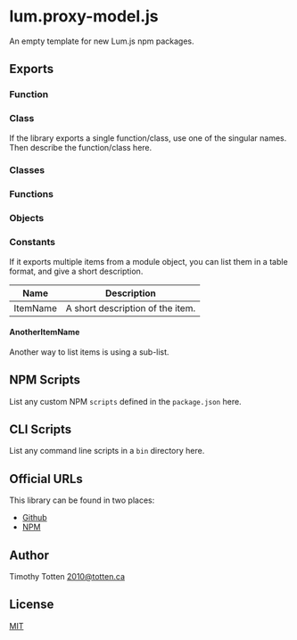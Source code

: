 # lum.proxy-model.js

An empty template for new Lum.js npm packages.

## Exports

### Function
### Class

If the library exports a single function/class, use one of the singular names.
Then describe the function/class here.

### Classes
### Functions
### Objects
### Constants

If it exports multiple items from a module object, you can list them in a
table format, and give a short description.

| Name                 | Description                                          |
| -------------------- | ---------------------------------------------------- |
| ItemName             | A short description of the item.                     | 

#### AnotherItemName

Another way to list items is using a sub-list.

## NPM Scripts

List any custom NPM `scripts` defined in the `package.json` here.

## CLI Scripts

List any command line scripts in a `bin` directory here.

## Official URLs

This library can be found in two places:

 * [Github](https://github.com/supernovus/lum.proxy-model.js)
 * [NPM](https://www.npmjs.com/package/@lumjs/proxy-model)

## Author

Timothy Totten <2010@totten.ca>

## License

[MIT](https://spdx.org/licenses/MIT.html)
